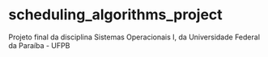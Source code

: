 # scheduling_algorithms_project
Projeto final da disciplina Sistemas Operacionais I, da Universidade Federal da Paraíba - UFPB
